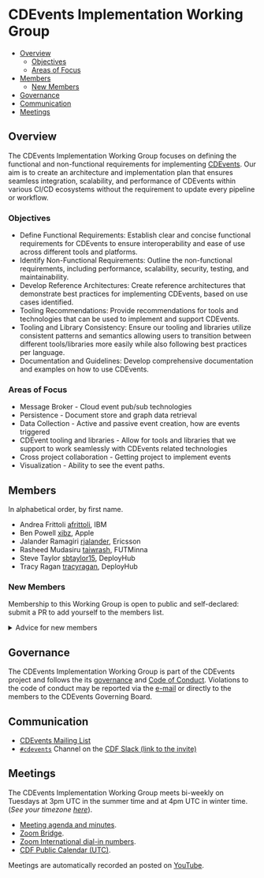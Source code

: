 # CDEvents Implementation Working Group

* [Overview](#overview)
  * [Objectives](#objectives)
  * [Areas of Focus](#areas-of-focus)
* [Members](#members)
  * [New Members](#new-members)
* [Governance](#governance)
* [Communication](#communication)
* [Meetings](#meetings)

## Overview

The CDEvents Implementation Working Group focuses on defining the functional and non-functional requirements for implementing [CDEvents](https://cdevents.dev). Our aim is to create an architecture and implementation plan that ensures seamless integration, scalability, and performance of CDEvents within various CI/CD ecosystems without the requirement to update every pipeline or workflow. 

### Objectives

* Define Functional Requirements: Establish clear and concise functional requirements for CDEvents to ensure interoperability and ease of use across different tools and platforms.
* Identify Non-Functional Requirements: Outline the non-functional requirements, including performance, scalability, security, testing, and maintainability.
* Develop Reference Architectures: Create reference architectures that demonstrate best practices for implementing CDEvents, based on use cases identified.
* Tooling Recommendations: Provide recommendations for tools and technologies that can be used to implement and support CDEvents.
* Tooling and Library Consistency: Ensure our tooling and libraries utilize consistent patterns and semantics allowing users to transition between different tools/libraries more easily while also following best practices per language.
* Documentation and Guidelines: Develop comprehensive documentation and examples on how to use CDEvents.

### Areas of Focus
* Message Broker - Cloud event pub/sub technologies
* Persistence - Document store and graph data retrieval
* Data Collection  - Active and passive event creation, how are events triggered
* CDEvent tooling and libraries - Allow for tools and libraries that we support to work seamlessly with CDEvents related technologies
* Cross project collaboration - Getting project to implement events
* Visualization - Ability to see the event paths.

## Members

In alphabetical order, by first name.

* Andrea Frittoli [afrittoli](https://github.com/afrittoli), IBM
* Ben Powell [xibz](https://github.com/xibz), Apple
* Jalander Ramagiri [rjalander](https://github.com/rjalander), Ericsson
* Rasheed Mudasiru [taiwrash](https://github.com/taiwrash), FUTMinna
* Steve Taylor [sbtaylor15](https://github.com/sbtaylor15), DeployHub
* Tracy Ragan [tracyragan](https://github.com/tracyragan), DeployHub

### New Members

Membership to this Working Group is open to public and self-declared: submit a PR to add yourself to the members list.

<details>
   <summary>Advice for new members</summary>

Join the community:
- Go through this [README.md](.) document.
- Join the CDEvents mailing list
- Join the CDF Slack and jump into the #cdevents channel and introduce themselves.
- Regularly join the working group meetings.

Various ways to get involved:
- Share your thoughts by joining the meetings, posting to the mailing list, discussions forum or Slack channel.
- Add a topic you would like to discuss to the agenda of upcoming meeting.
- Create a new issue or start a discussion to start gathering feedback and collaborating.
- Choose an issue where help is needed and comment on it expressing interest.
</details>

## Governance

The CDEvents Implementation Working Group is part of the CDEvents project and follows the its [governance](https://github.com/cdevents/community/blob/main/governance.md)
and [Code of Conduct](https://github.com/cdevents/.github/blob/main/docs/CODE_OF_CONDUCT.md). Violations to the code of conduct may be reported via the [e-mail](https://groups.google.com/g/cdevents-code-of-conduct) or directly to the members to the CDEvents Governing Board.

## Communication

- [CDEvents Mailing List](https://groups.google.com/g/cdevents-dev)
- [`#cdevents`](https://cdeliveryfdn.slack.com/archives/C030SKZ0F4K) Channel on the [CDF Slack (link to the invite)](https://join.slack.com/t/cdeliveryfdn/shared_invite/zt-nwc0jjd0-G65oEpv5ynFfPD5oOX5Ogg)

## Meetings

The CDEvents Implementation Working Group meets bi-weekly on Tuesdays at 3pm UTC in the summer time and at 4pm UTC in winter time. (*See your timezone [here](https://time.is/3pm_in_UTC)*).

- [Meeting agenda and minutes](./meeting_notes.md).
- [Zoom Bridge](https://zoom.us/j/98408983891?pwd=VXBxMjJTaThGRGFWRXFmdUxsRUZUdz09).
- [Zoom International dial-in numbers](https://zoom.us/zoomconference).
- [CDF Public Calendar (UTC)](https://calendar.google.com/calendar/u/0/embed?src=linuxfoundation.org_mhf0kmgedn67ihni8r129avp24@group.calendar.google.com&ctz=UTC).

Meetings are automatically recorded an posted on [YouTube](https://www.youtube.com/playlist?list=PL2KXbZ9-EY9RlxWAnAjxs8Azuz11XVhkC).
